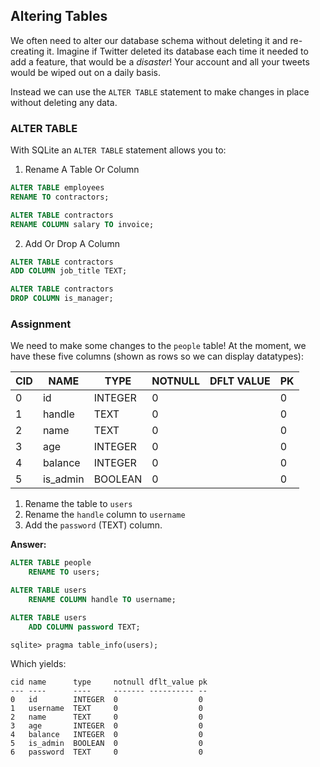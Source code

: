 ## Altering Tables

We often need to alter our database schema without deleting it and re-creating
it. Imagine if Twitter deleted its database each time it needed to add a
feature, that would be a <em>disaster</em>! Your account and all your tweets
would be wiped out on a daily basis.

Instead we can use the `ALTER TABLE` statement to make changes in place without
deleting any data.

### ALTER TABLE

With SQLite an `ALTER TABLE` statement allows you to:

1. Rename A Table Or Column

```sql
ALTER TABLE employees
RENAME TO contractors;

ALTER TABLE contractors
RENAME COLUMN salary TO invoice;
```

2. Add Or Drop A Column

```sql
ALTER TABLE contractors
ADD COLUMN job_title TEXT;

ALTER TABLE contractors
DROP COLUMN is_manager;
```

### Assignment

We need to make some changes to the `people` table! At the moment, we have these
five columns (shown as rows so we can display datatypes):

| CID | NAME     | TYPE    | NOTNULL | DFLT VALUE | PK  |
| --- | -------- | ------- | ------- | ---------- | --- |
| 0   | id       | INTEGER | 0       |            | 0   |
| 1   | handle   | TEXT    | 0       |            | 0   |
| 2   | name     | TEXT    | 0       |            | 0   |
| 3   | age      | INTEGER | 0       |            | 0   |
| 4   | balance  | INTEGER | 0       |            | 0   |
| 5   | is_admin | BOOLEAN | 0       |            | 0   |

1. Rename the table to `users`
2. Rename the `handle` column to `username`
3. Add the `password` (TEXT) column.

**Answer:**

```sql
ALTER TABLE people
    RENAME TO users;
```

```sql
ALTER TABLE users
    RENAME COLUMN handle TO username;
```

```sql
ALTER TABLE users
    ADD COLUMN password TEXT;
```

```
sqlite> pragma table_info(users);
```

Which yields:

```
cid name      type     notnull dflt_value pk
--- ----      ----     ------- ---------- --
0   id        INTEGER  0                  0
1   username  TEXT     0                  0
2   name      TEXT     0                  0
3   age       INTEGER  0                  0
4   balance   INTEGER  0                  0
5   is_admin  BOOLEAN  0                  0
6   password  TEXT     0                  0
```
